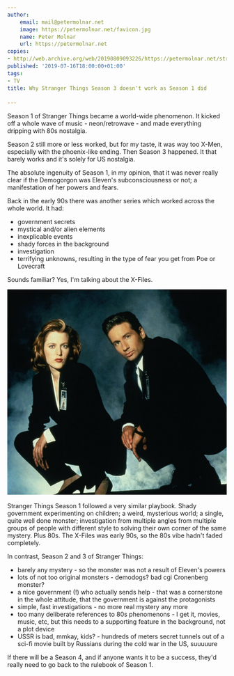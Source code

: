 ```yaml
---
author:
    email: mail@petermolnar.net
    image: https://petermolnar.net/favicon.jpg
    name: Peter Molnar
    url: https://petermolnar.net
copies:
- http://web.archive.org/web/20190809093226/https://petermolnar.net/stranger-things-season-3-lacking-elements/
published: '2019-07-16T18:00:00+01:00'
tags:
- TV
title: Why Stranger Things Season 3 doesn't work as Season 1 did

---
```


Season 1 of Stranger Things became a world-wide phenomenon. It kicked
off a whole wave of music - neon/retrowave - and made everything
dripping with 80s nostalgia.

Season 2 still more or less worked, but for my taste, it was way too
X-Men, especially with the phoenix-like ending. Then Season 3 happened.
It that barely works and it's solely for US nostalgia.

The absolute ingenuity of Season 1, in my opinion, that it was never
really clear if the Demogorgon was Eleven's subconsciousness or not; a
manifestation of her powers and fears.

Back in the early 90s there was another series which worked across the
whole world. It had:

-   government secrets
-   mystical and/or alien elements
-   inexplicable events
-   shady forces in the background
-   investigation
-   terrifying unknowns, resulting in the type of fear you get from Poe
    or Lovecraft

Sounds familiar? Yes, I'm talking about the X-Files.

![One of X-Files posters](x-files.jpg)

Stranger Things Season 1 followed a very similar playbook. Shady
government experimenting on children; a weird, mysterious world; a
single, quite well done monster; investigation from multiple angles from
multiple groups of people with different style to solving their own
corner of the same mystery. Plus 80s. The X-Files was early 90s, so the
80s vibe hadn't faded completely.

In contrast, Season 2 and 3 of Stranger Things:

-   barely any mystery - so the monster was not a result of Eleven's
    powers
-   lots of not too original monsters - demodogs? bad cgi Cronenberg
    monster?
-   a nice government (!) who actually sends help - that was a
    cornerstone in the whole attitude, that the government is against
    the protagonists
-   simple, fast investigations - no more real mystery any more
-   too many deliberate references to 80s phenomenons - I get it,
    movies, music, etc, but this needs to a supporting feature in the
    background, not a plot device
-   USSR is bad, mmkay, kids? - hundreds of meters secret tunnels out of
    a sci-fi movie built by Russians during the cold war in the US,
    suuuuure

If there will be a Season 4, and if anyone wants it to be a success,
they'd really need to go back to the rulebook of Season 1.